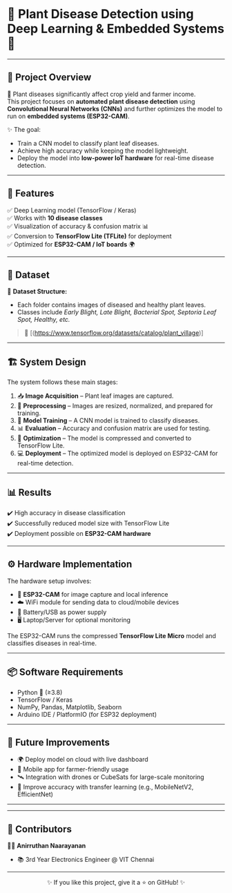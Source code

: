 # 🌿 Plant Disease Detection using Deep Learning & Embedded Systems 🚀


---

## 📌 Project Overview  

🌱 Plant diseases significantly affect crop yield and farmer income.  
This project focuses on **automated plant disease detection** using **Convolutional Neural Networks (CNNs)** and further optimizes the model to run on **embedded systems (ESP32-CAM)**.  

✨ The goal:  
- Train a CNN model to classify plant leaf diseases.  
- Achieve high accuracy while keeping the model lightweight.  
- Deploy the model into **low-power IoT hardware** for real-time disease detection.  

---

## 🧩 Features  

✅ Deep Learning model (TensorFlow / Keras)  
✅ Works with **10 disease classes**  
✅ Visualization of accuracy & confusion matrix 📊  
✅ Conversion to **TensorFlow Lite (TFLite)** for deployment  
✅ Optimized for **ESP32-CAM / IoT boards** 🌍  

---

## 📂 Dataset  

📸 **Dataset Structure:**  


- Each folder contains images of diseased and healthy plant leaves.  
- Classes include *Early Blight, Late Blight, Bacterial Spot, Septoria Leaf Spot, Healthy, etc.*  

> 🔗 [(https://www.tensorflow.org/datasets/catalog/plant_village)]

---

## 🏗️ System Design  

The system follows these main stages:  

1. 📥 **Image Acquisition** – Plant leaf images are captured.  
2. 🧹 **Preprocessing** – Images are resized, normalized, and prepared for training.  
3. 🧠 **Model Training** – A CNN model is trained to classify diseases.  
4. 📊 **Evaluation** – Accuracy and confusion matrix are used for testing.  
5. 🔄 **Optimization** – The model is compressed and converted to TensorFlow Lite.  
6. 💻 **Deployment** – The optimized model is deployed on ESP32-CAM for real-time detection.  

---

## 📊 Results  

✔️ High accuracy in disease classification  
✔️ Successfully reduced model size with TensorFlow Lite  
✔️ Deployment possible on **ESP32-CAM hardware**  



---

## ⚙️ Hardware Implementation  

The hardware setup involves:  

- 📸 **ESP32-CAM** for image capture and local inference  
- ☁️ WiFi module for sending data to cloud/mobile devices  
- 🔋 Battery/USB as power supply  
- 🖥️ Laptop/Server for optional monitoring  

The ESP32-CAM runs the compressed **TensorFlow Lite Micro** model and classifies diseases in real-time.  

---

## 📦 Software Requirements  

- Python 🐍 (≥3.8)  
- TensorFlow / Keras  
- NumPy, Pandas, Matplotlib, Seaborn  
- Arduino IDE / PlatformIO (for ESP32 deployment)  

---

## 🚀 Future Improvements  

- 🌍 Deploy model on cloud with live dashboard  
- 📲 Mobile app for farmer-friendly usage  
- 🛰️ Integration with drones or CubeSats for large-scale monitoring  
- 🧠 Improve accuracy with transfer learning (e.g., MobileNetV2, EfficientNet)  

---

---

## 🤝 Contributors  

👨‍💻 **Anirruthan Naarayanan**  
- 📚 3rd Year Electronics Engineer  @ VIT Chennai  


---


<p align="center">✨ If you like this project, give it a ⭐ on GitHub! ✨</p>
